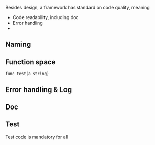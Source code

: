 Besides design, a framework has standard on code quality, meaning
- Code readability, including doc
- Error handling
-

Naming
---------

Function space
----------
```
func test(a string)
```

Error handling & Log
-----------


Doc
-----------


Test
----------
Test code is mandatory for all
